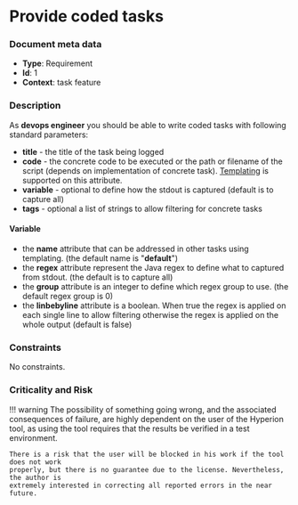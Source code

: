 # Provide coded tasks

### Document meta data
 - **Type**: Requirement
 - **Id**: 1
 - **Context**: task feature

### Description

As **devops engineer** you should be able to write coded tasks with following
standard parameters:

 - **title** - the title of the task being logged
 - **code** - the concrete code to be executed or the path or filename of the script
              (depends on implementation of concrete task).
              [Templating](templating.md) is supported on this attribute.
 - **variable** - optional to define how the stdout is captured
              (default is to capture all)
 - **tags** - optional a list of strings to allow filtering for concrete tasks
       
#### Variable
 - the **name** attribute that can be addressed in other tasks using templating.
   (the default name is "**default**")
 - the **regex** attribute represent the Java regex to define what to captured from stdout.
   (the default is to capture all)
 - the **group** attribute is an integer to define which regex group to use.
   (the default regex group is 0)
 - the **linbebyline** attribute is a boolean. When true the regex is applied on each
   single line to allow filtering otherwise the regex is applied on the whole output
   (default is false)

### Constraints

No constraints.

### Criticality and Risk

!!! warning
    The possibility of something going wrong, and the associated consequences of failure,
    are highly dependent on the user of the Hyperion tool, as using the tool requires that
    the results be verified in a test environment.

    There is a risk that the user will be blocked in his work if the tool does not work
    properly, but there is no guarantee due to the license. Nevertheless, the author is
    extremely interested in correcting all reported errors in the near future.

